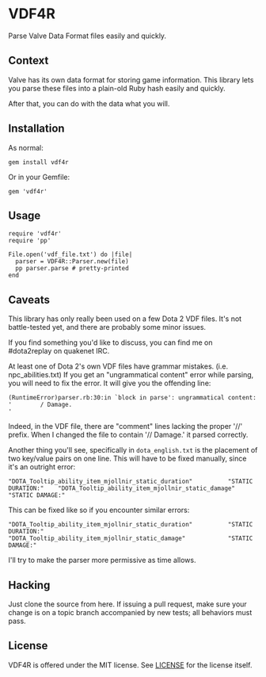 # VDF4R

Parse Valve Data Format files easily and quickly.


## Context

Valve has its own data format for storing game information. This library lets
you parse these files into a plain-old Ruby hash easily and quickly.

After that, you can do with the data what you will.


## Installation

As normal:

    gem install vdf4r

Or in your Gemfile:

    gem 'vdf4r'


## Usage

    require 'vdf4r'
    require 'pp'

    File.open('vdf_file.txt') do |file|
      parser = VDF4R::Parser.new(file)
      pp parser.parse # pretty-printed
    end


## Caveats

This library has only really been used on a few Dota 2 VDF files. It's not
battle-tested yet, and there are probably some minor issues.

If you find something you'd like to discuss, you can find me on #dota2replay
on quakenet IRC.

At least one of Dota 2's own VDF files have grammar mistakes.
(i.e. npc_abilities.txt) If you get an "ungrammatical content" error while
parsing, you will need to fix the error. It will give you the offending line:

    (RuntimeError)parser.rb:30:in `block in parse': ungrammatical content: '        / Damage.
    '

Indeed, in the VDF file, there are "comment" lines lacking the proper '//'
prefix. When I changed the file to contain '// Damage.' it parsed correctly.

Another thing you'll see, specifically in `dota_english.txt` is the placement
of two key/value pairs on one line. This will have to be fixed manually, since
it's an outright error:

    "DOTA_Tooltip_ability_item_mjollnir_static_duration"          "STATIC DURATION:"    "DOTA_Tooltip_ability_item_mjollnir_static_damage"            "STATIC DAMAGE:"

This can be fixed like so if you encounter similar errors:

    "DOTA_Tooltip_ability_item_mjollnir_static_duration"          "STATIC DURATION:"
    "DOTA_Tooltip_ability_item_mjollnir_static_damage"            "STATIC DAMAGE:"

I'll try to make the parser more permissive as time allows.


## Hacking

Just clone the source from here. If issuing a pull request, make sure your
change is on a topic branch accompanied by new tests; all behaviors must pass.


## License

VDF4R is offered under the MIT license. See [LICENSE](https://github.com/skadistats/vdf4r/blob/master/LICENSE)
for the license itself.
